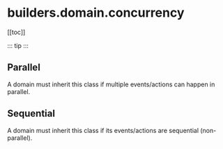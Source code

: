 # builders.domain.concurrency

[[toc]]

::: tip
<airlaps-summary></airlaps-summary>
:::

## Parallel

A domain must inherit this class if multiple events/actions can happen in parallel.

## Sequential

A domain must inherit this class if its events/actions are sequential (non-parallel).

